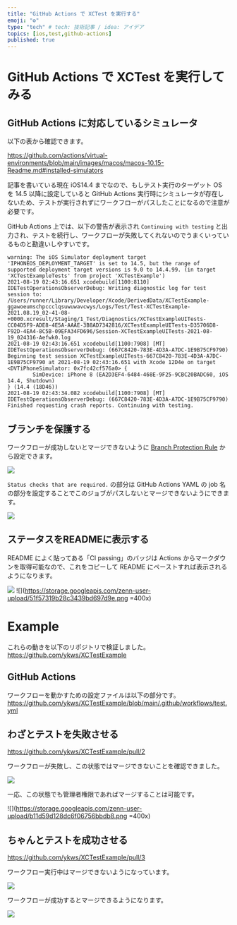 ```yaml
---
title: "GitHub Actions で XCTest を実行する"
emoji: "⚙️"
type: "tech" # tech: 技術記事 / idea: アイデア
topics: [ios,test,github-actions]
published: true
---
```


# GitHub Actions で XCTest を実行してみる

## GitHub Actions に対応しているシミュレータ

以下の表から確認できます。

https://github.com/actions/virtual-environments/blob/main/images/macos/macos-10.15-Readme.md#installed-simulators

記事を書いている現在 iOS14.4 までなので、もしテスト実行のターゲット OS を 14.5 以降に設定していると GitHub Actions 実行時にシミュレータが存在しないため、テストが実行されずにワークフローがパスしたことになるので注意が必要です。

GitHub Actions 上では、以下の警告が表示され `Continuing with testing` と出力され、テストを続行し、ワークフローが失敗してくれないのでうまくいっているものと勘違いしやすいです。

```
warning: The iOS Simulator deployment target 'IPHONEOS_DEPLOYMENT_TARGET' is set to 14.5, but the range of supported deployment target versions is 9.0 to 14.4.99. (in target 'XCTestExampleTests' from project 'XCTestExample')
2021-08-19 02:43:16.651 xcodebuild[1100:8110]  IDETestOperationsObserverDebug: Writing diagnostic log for test session to:
/Users/runner/Library/Developer/Xcode/DerivedData/XCTestExample-ggawoeumschpccclqsuwuwavcwys/Logs/Test/Test-XCTestExample-2021.08.19_02-41-08-+0000.xcresult/Staging/1_Test/Diagnostics/XCTestExampleUITests-CC04D5F9-ADE8-4E5A-AAAE-3B8AD7342816/XCTestExampleUITests-D35706D8-F92D-4EA4-8C5B-09EFA34FD696/Session-XCTestExampleUITests-2021-08-19_024316-Aefwk0.log
2021-08-19 02:43:16.651 xcodebuild[1100:7908] [MT] IDETestOperationsObserverDebug: (667C8420-783E-4D3A-A7DC-1E9B75CF9790) Beginning test session XCTestExampleUITests-667C8420-783E-4D3A-A7DC-1E9B75CF9790 at 2021-08-19 02:43:16.651 with Xcode 12D4e on target <DVTiPhoneSimulator: 0x7fc42cf576a0> {
		SimDevice: iPhone 8 (EA2D3EF4-6484-468E-9F25-9CBC20BADC60, iOS 14.4, Shutdown)
} (14.4 (18D46))
2021-08-19 02:43:34.082 xcodebuild[1100:7908] [MT] IDETestOperationsObserverDebug: (667C8420-783E-4D3A-A7DC-1E9B75CF9790) Finished requesting crash reports. Continuing with testing.
```

## ブランチを保護する
ワークフローが成功しないとマージできないように [Branch Protection Rule](https://docs.github.com/en/github/administering-a-repository/defining-the-mergeability-of-pull-requests/managing-a-branch-protection-rule) から設定できます。

![](https://storage.googleapis.com/zenn-user-upload/2e4fcf22070386d8a3d441b0.png)

`Status checks that are required.` の部分は GitHub Actions YAML の job 名の部分を設定することでこのジョブがパスしないとマージできないようにできます。

![](https://storage.googleapis.com/zenn-user-upload/65bb6352e8aec3d4ab934a5b.png)

## ステータスをREADMEに表示する
README によく貼ってある「CI passing」のバッジは Actions からマークダウンを取得可能なので、これをコピーして README にペーストすれば表示されるようになります。

![](https://storage.googleapis.com/zenn-user-upload/af0d9820becc3b072aa17e79.png)
![](https://storage.googleapis.com/zenn-user-upload/51f57319b28c3439bd697d9e.png =400x)

# Example
これらの動きを以下のリポジトリで検証しました。
https://github.com/ykws/XCTestExample

## GitHub Actions
ワークフローを動かすための設定ファイルは以下の部分です。
https://github.com/ykws/XCTestExample/blob/main/.github/workflows/test.yml

## わざとテストを失敗させる
https://github.com/ykws/XCTestExample/pull/2

ワークフローが失敗し、この状態ではマージできないことを確認できました。

![](https://storage.googleapis.com/zenn-user-upload/b96f52549942c68b32a9400c.png)

一応、この状態でも管理者権限であればマージすることは可能です。

![](https://storage.googleapis.com/zenn-user-upload/b11d59d128dc6f06756bbdb8.png =400x)

## ちゃんとテストを成功させる
https://github.com/ykws/XCTestExample/pull/3

ワークフロー実行中はマージできないようになっています。

![](https://storage.googleapis.com/zenn-user-upload/4ab26d15513e353e8d915c6e.png)

ワークフローが成功するとマージできるようになります。

![](https://storage.googleapis.com/zenn-user-upload/2fffb5f49c26227309578928.png)
